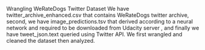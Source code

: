 Wrangling WeRateDogs Twitter Dataset
We have twitter_archive_enhanced.csv that contains WeRateDogs twitter archive, second, we have image_predictions.tsv that derived according to a neural network and required to be downloaded from Udacity server , and finally we have tweet_json.text queried using Twitter API.
We first wrangled and cleaned the dataset then analyzed.

